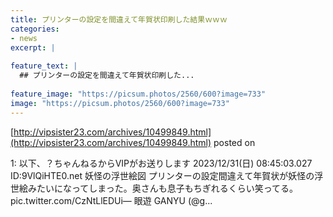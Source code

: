 ```yaml
---
title: プリンターの設定を間違えて年賀状印刷した結果ｗｗｗ
categories:
- news
excerpt: |
  
feature_text: |
  ## プリンターの設定を間違えて年賀状印刷した...
  
feature_image: "https://picsum.photos/2560/600?image=733"
image: "https://picsum.photos/2560/600?image=733"
---
```


[http://vipsister23.com/archives/10499849.html](http://vipsister23.com/archives/10499849.html)
posted on 

<!--more-->

1: 以下、？ちゃんねるからVIPがお送りします 2023/12/31(日) 08:45:03.027 ID:9VlQiHTE0.net 妖怪の浮世絵図 プリンターの設定間違えて年賀状が妖怪の浮世絵みたいになってしまった。奥さんも息子もちぎれるくらい笑ってる。 pic.twitter.com/CzNtLlEDUi— 眼遊 GANYU (@g...
